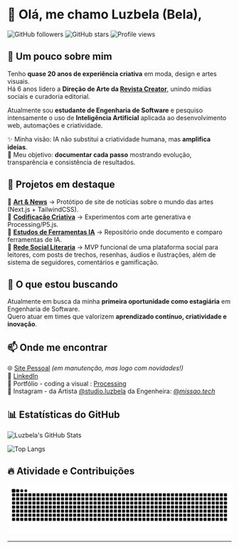 # 👋 Olá, me chamo Luzbela (Bela),

![GitHub followers](https://img.shields.io/github/followers/luzbelasouza?style=for-the-badge) 
![GitHub stars](https://img.shields.io/github/stars/luzbelasouza?style=for-the-badge) 
![Profile views](https://komarev.com/ghpvc/?username=luzbelasouza&color=blueviolet&style=for-the-badge)


## 💬 Um pouco sobre mim  

Tenho **quase 20 anos de experiência criativa** em moda, design e artes visuais.  
Há 6 anos lidero a **Direção de Arte da [Revista Creator](https://revistacreator.com)**, unindo mídias sociais e curadoria editorial.  

Atualmente sou **estudante de Engenharia de Software** e pesquiso intensamente o uso de **Inteligência Artificial** aplicada ao desenvolvimento web, automações e criatividade.  

✨ Minha visão: IA não substitui a criatividade humana, mas **amplifica ideias**.  
📓 Meu objetivo: **documentar cada passo** mostrando evolução, transparência e consistência de resultados.  


## 🚀 Projetos em destaque  

🔹 **[Art & News](https://github.com/luzbelasouza/art-news)** → Protótipo de site de notícias sobre o mundo das artes (Next.js + TailwindCSS).  
🔹 **[Codificação Criativa](https://github.com/luzbelasouza/codificacao-criativa)** → Experimentos com arte generativa e Processing/P5.js.  
🔹 **[Estudos de Ferramentas IA](https://github.com/luzbelasouza/estudos-ferramentas-ia)** → Repositório onde documento e comparo ferramentas de IA.  
🔹 **[Rede Social Literaria](https://github.com/luzbelasouza/leitures-rede-social-literaria)** → MVP funcional de uma plataforma social para leitores, com posts de trechos, resenhas, áudios e ilustrações, além de sistema de seguidores, comentários e gamificação.

## 🎯 O que estou buscando  

Atualmente em busca da minha **primeira oportunidade como estagiária** em Engenharia de Software.  
Quero atuar em times que valorizem **aprendizado contínuo, criatividade e inovação**.  


## 📫 Onde me encontrar  

🌐 [Site Pessoal](https://luzbelasouza.com.br) *(em manutenção, mas logo com novidades!)*  
💼 [LinkedIn](https://www.linkedin.com/in/luzbelasouza/)  
🎨 Portfólio - coding a visual : [Processing](https://openprocessing.org/user/457297?view=sketches)  
📌 Instagram - da Artista [@studio.luzbela](https://www.instagram.com/studio.luzbela/) da Engenheira: [@_missao.tech_](https://www.instagram.com/_missao.tech_/)  


## 📊 Estatísticas do GitHub  

![Luzbela's GitHub Stats](https://github-readme-stats.vercel.app/api?username=luzbelasouza&show_icons=true&theme=radical)  

![Top Langs](https://github-readme-stats.vercel.app/api/top-langs/?username=luzbelasouza&layout=compact&theme=radical)  


## 🔥 Atividade e Contribuições  

![Snake animation](https://github.com/luzbelasouza/luzbelasouza/blob/output/github-contribution-grid-snake.svg)  

---
